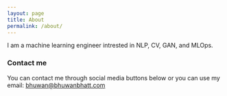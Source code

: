 ```yaml
---
layout: page
title: About
permalink: /about/
---
```


I am a machine learning engineer intrested in NLP, CV, GAN, and MLOps. 


### Contact me

You can contact me through social media buttons below or you can use my email: [bhuwan@bhuwanbhatt.com](mailto:bhuwan@bhuwanbhatt.com)
